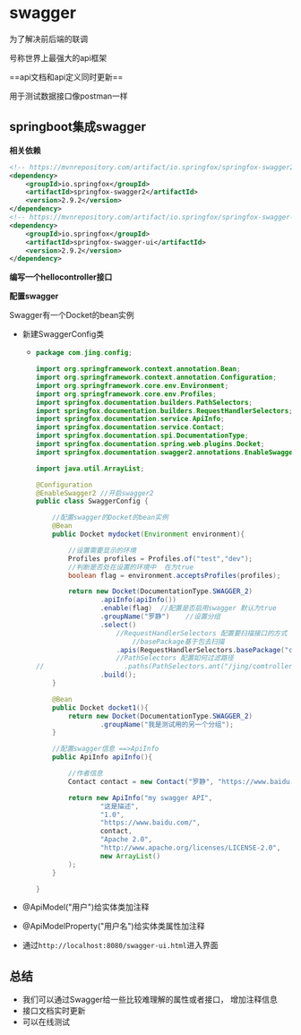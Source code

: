 # swagger

为了解决前后端的联调

号称世界上最强大的api框架

==api文档和api定义同时更新==

用于测试数据接口像postman一样

## springboot集成swagger

**相关依赖**

```xml
<!-- https://mvnrepository.com/artifact/io.springfox/springfox-swagger2 -->
<dependency>
    <groupId>io.springfox</groupId>
    <artifactId>springfox-swagger2</artifactId>
    <version>2.9.2</version>
</dependency>
<!-- https://mvnrepository.com/artifact/io.springfox/springfox-swagger-ui -->
<dependency>
    <groupId>io.springfox</groupId>
    <artifactId>springfox-swagger-ui</artifactId>
    <version>2.9.2</version>
</dependency>
```

**编写一个hellocontroller接口**

**配置swagger**

Swagger有一个Docket的bean实例

+ 新建SwaggerConfig类

  + ```java
    package com.jing.config;
    
    import org.springframework.context.annotation.Bean;
    import org.springframework.context.annotation.Configuration;
    import org.springframework.core.env.Environment;
    import org.springframework.core.env.Profiles;
    import springfox.documentation.builders.PathSelectors;
    import springfox.documentation.builders.RequestHandlerSelectors;
    import springfox.documentation.service.ApiInfo;
    import springfox.documentation.service.Contact;
    import springfox.documentation.spi.DocumentationType;
    import springfox.documentation.spring.web.plugins.Docket;
    import springfox.documentation.swagger2.annotations.EnableSwagger2;
    
    import java.util.ArrayList;
    
    @Configuration
    @EnableSwagger2 //开启swagger2
    public class SwaggerConfig {
    
        //配置swagger的Docket的bean实例
        @Bean
        public Docket mydocket(Environment environment){
    
            //设置需要显示的环境
            Profiles profiles = Profiles.of("test","dev");
            //判断是否处在设置的环境中  在为true
            boolean flag = environment.acceptsProfiles(profiles);
    
            return new Docket(DocumentationType.SWAGGER_2)
                    .apiInfo(apiInfo())
                    .enable(flag)  //配置是否启用swagger 默认为true
                    .groupName("罗静")    //设置分组
                    .select()
                        //RequestHandlerSelectors 配置要扫描接口的方式
                            //basePackage基于包去扫描
                        .apis(RequestHandlerSelectors.basePackage("com.jing.controller"))
                        //PathSelectors 配置如何过滤路径
    //                    .paths(PathSelectors.ant("/jing/comtroller/**"))
                    .build();
        }
    
        @Bean
        public Docket docket1(){
            return new Docket(DocumentationType.SWAGGER_2)
                    .groupName("我是测试用的另一个分组");
        }
    
        //配置swagger信息 ==>ApiInfo
        public ApiInfo apiInfo(){
    
            //作者信息
            Contact contact = new Contact("罗静", "https://www.baidu.com/", "1126184155@qq.com");
    
            return new ApiInfo("my swagger API",
                    "这是描述",
                    "1.0",
                    "https://www.baidu.com/",
                    contact,
                    "Apache 2.0",
                    "http://www.apache.org/licenses/LICENSE-2.0",
                    new ArrayList()
            );
        }
    
    }
    ```

+ @ApiModel("用户")给实体类加注释

+ @ApiModelProperty("用户名")给实体类属性加注释

+ 通过`http://localhost:8080/swagger-ui.html`进入界面

## 总结

+ 我们可以通过Swagger给一些比较难理解的属性或者接口， 增加注释信息
+ 接口文档实时更新
+ 可以在线测试

